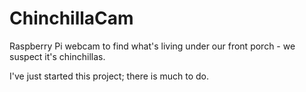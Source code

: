 # ChinchillaCam
Raspberry Pi webcam to find what's living under our front porch - we suspect it's chinchillas.

I've just started this project; there is much to do.
